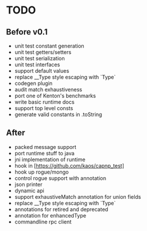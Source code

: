 TODO
====

Before v0.1
-----------
* unit test constant generation
* unit test getters/setters
* unit test serialization
* unit test interfaces
* support default values
* replace __Type style escaping with \`Type\`
* codegen plugin
* audit match exhaustiveness
* port one of Kenton's benchmarks
* write basic runtime docs
* support top level consts
* generate valid constants in .toString

After
-----
* packed message support
* port runtime stuff to java
* jni implementation of runtime
* hook in [https://github.com/kaos/capnp_test]
* hook up rogue/mongo
* control rogue support with annotation
* json printer
* dynamic api
* support exhaustiveMatch annotation for union fields
* replace __Type style escaping with \`Type\`
* annotations for retired and deprecated
* annotation for enhancedType
* commandline rpc client
